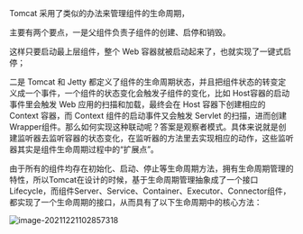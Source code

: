 





Tomcat 采用了类似的办法来管理组件的生命周期，

主要有两个要点，一是父组件负责子组件的创建、启停和销毁。

这样只要启动最上层组件，整个 Web 容器就被启动起来了，也就实现了一键式启停；



二是 Tomcat 和 Jetty 都定义了组件的生命周期状态，并且把组件状态的转变定义成一个事件，一个组件的状态变化会触发子组件的变化，比如 Host容器的启动事件里会触发 Web 应用的扫描和加载，最终会在 Host 容器下创建相应的Context 容器，而 Context 组件的启动事件又会触发 Servlet 的扫描，进而创建 Wrapper组件。那么如何实现这种联动呢？答案是观察者模式。具体来说就是创建监听器去监听容器的状态变化，在监听器的方法里去实现相应的动作，这些监听器其实是组件生命周期过程中的“扩展点”。







由于所有的组件均存在初始化、启动、停止等生命周期方法，拥有生命周期管理的特性，所以Tomcat在设计的时候，基于生命周期管理抽象成了一个接口Lifecycle，而组件Server、Service、Container、Executor、Connector组件，都实现了一个生命周期的接口，从而具有了以下生命周期中的核心方法：

![image-20211221102857318](/home/mi/learn/learn/img/image-20211221102857318.png)